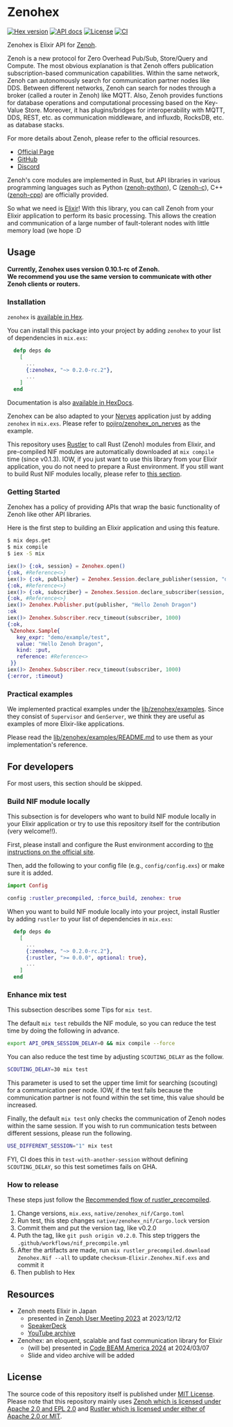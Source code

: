 # Zenohex

[![Hex version](https://img.shields.io/hexpm/v/zenohex.svg "Hex version")](https://hex.pm/packages/zenohex)
[![API docs](https://img.shields.io/hexpm/v/zenohex.svg?label=hexdocs "API docs")](https://hexdocs.pm/zenohex/)
[![License](https://img.shields.io/hexpm/l/zenohex.svg)](https://github.com/zenohex/zenohex/blob/main/LICENSE)
[![CI](https://github.com/b5g-ex/zenohex/actions/workflows/ci.yml/badge.svg)](https://github.com/b5g-ex/zenohex/actions/workflows/ci.yml)

Zenohex is Elixir API for [Zenoh](https://zenoh.io/).

Zenoh is a new protocol for Zero Overhead Pub/Sub, Store/Query and Compute.
The most obvious explanation is that Zenoh offers publication subscription-based communication capabilities.
Within the same network, Zenoh can autonomously search for communication partner nodes like DDS.
Between different networks, Zenoh can search for nodes through a broker (called a router in Zenoh) like MQTT.
Also, Zenoh provides functions for database operations and computational processing based on the Key-Value Store.
Moreover, it has plugins/bridges for interoperability with MQTT, DDS, REST, etc. as communication middleware, and influxdb, RocksDB, etc. as database stacks.

For more details about Zenoh, please refer to the official resources.

- [Official Page](https://zenoh.io/)
- [GitHub](https://github.com/eclipse-zenoh/zenoh)
- [Discord](https://discord.gg/vSDSpqnbkm)

Zenoh's core modules are implemented in Rust, but API libraries in various programming languages such as Python ([zenoh-python](https://github.com/eclipse-zenoh/zenoh-python)), C ([zenoh-c](https://github.com/eclipse-zenoh/zenoh-c)), C++ ([zenoh-cpp](https://github.com/eclipse-zenoh/zenoh-cpp)) are officially provided.

So what we need is [Elixir](https://elixir-lang.org/)!
With this library, you can call Zenoh from your Elixir application to perform its basic processing.
This allows the creation and communication of a large number of fault-tolerant nodes with little memory load (we hope :D

## Usage

**Currently, Zenohex uses version 0.10.1-rc of Zenoh.  
We recommend you use the same version to communicate with other Zenoh clients or routers.**

### Installation

`zenohex` is [available in Hex](https://hex.pm/packages/zenohex).

You can install this package into your project by adding `zenohex` to your list of dependencies in `mix.exs`:

```elixir
  defp deps do
    [
      ...
      {:zenohex, "~> 0.2.0-rc.2"},
      ...
    ]
  end
```

Documentation is also [available in HexDocs](https://hexdocs.pm/zenohex).

Zenohex can be also adapted to your [Nerves](https://nerves-project.org/) application just by adding `zenohex` in `mix.exs`.
Please refer to [pojiro/zenohex_on_nerves](https://github.com/pojiro/zenohex_on_nerves) as the example.

This repository uses [Rustler](https://github.com/rusterlium/rustler) to call Rust (Zenoh) modules from Elixir, and pre-compiled NIF modules are automatically downloaded at `mix compile` time (since v0.1.3).
IOW, if you just want to use this library from your Elixir application, you do not need to prepare a Rust environment.
If you still want to build Rust NIF modules locally, please refer to [this section](#build-nif-module-locally).

### Getting Started

Zenohex has a policy of providing APIs that wrap the basic functionality of Zenoh like other API libraries.

Here is the first step to building an Elixir application and using this feature.

```sh
$ mix deps.get
$ mix compile
$ iex -S mix
```

```elixir
iex()> {:ok, session} = Zenohex.open()
{:ok, #Reference<>}
iex()> {:ok, publisher} = Zenohex.Session.declare_publisher(session, "demo/example/test")
{:ok, #Reference<>}
iex()> {:ok, subscriber} = Zenohex.Session.declare_subscriber(session, "demo/**")
{:ok, #Reference<>}
iex()> Zenohex.Publisher.put(publisher, "Hello Zenoh Dragon")
:ok
iex()> Zenohex.Subscriber.recv_timeout(subscriber, 1000)
{:ok,
 %Zenohex.Sample{
   key_expr: "demo/example/test",
   value: "Hello Zenoh Dragon",
   kind: :put,
   reference: #Reference<>
 }}
iex()> Zenohex.Subscriber.recv_timeout(subscriber, 1000)
{:error, :timeout}
```

### Practical examples

We implemented practical examples under the [lib/zenohex/examples](https://github.com/b5g-ex/zenohex/tree/v0.2.0-rc.2/lib/zenohex/examples).
Since they consist of `Supervisor` and `GenServer`, we think they are useful as examples of more Elixir-like applications.

Please read the [lib/zenohex/examples/README.md](https://github.com/b5g-ex/zenohex/tree/v0.2.0-rc.2/lib/zenohex/examples/README.md) to use them as your implementation's reference.

## For developers

For most users, this section should be skipped.

### Build NIF module locally

This subsection is for developers who want to build NIF module locally in your Elixir application or try to use this repository itself for the contribution (very welcome!!).

First, please install and configure the Rust environment according to [the instructions on the official site](https://www.rust-lang.org/tools/install).

Then, add the following to your config file (e.g., `config/config.exs`) or make sure it is added.

```elixir
import Config

config :rustler_precompiled, :force_build, zenohex: true
```

When you want to build NIF module locally into your project, install Rustler by adding `rustler` to your list of dependencies in `mix.exs`:

```elixir
  defp deps do
    [
      ...
      {:zenohex, "~> 0.2.0-rc.2"},
      {:rustler, ">= 0.0.0", optional: true},
      ...
    ]
  end
```

### Enhance mix test

This subsection describes some Tips for `mix test`.

The default `mix test` rebuilds the NIF module, so you can reduce the test time by doing the following in advance.

```sh
export API_OPEN_SESSION_DELAY=0 && mix compile --force
```

You can also reduce the test time by adjusting `SCOUTING_DELAY` as the follow.

```sh
SCOUTING_DELAY=30 mix test
```

This parameter is used to set the upper time limit for searching (scouting) for a communication peer node.
IOW, if the test fails because the communication partner is not found within the set time, this value should be increased.

Finally, the default `mix test` only checks the communication of Zenoh nodes within the same session.
If you wish to run communication tests between different sessions, please run the following.

```sh
USE_DIFFERENT_SESSION="1" mix test
```

FYI, CI does this in `test-with-another-session` without defining `SCOUTING_DELAY`, so this test sometimes fails on GHA.

### How to release

These steps just follow the [Recommended flow of rustler_precompiled](https://hexdocs.pm/rustler_precompiled/precompilation_guide.html#recommended-flow).

1. Change versions, `mix.exs`, `native/zenohex_nif/Cargo.toml`
2. Run test, this step changes `native/zenohex_nif/Cargo.lock` version
3. Commit them and put the version tag, like v0.2.0
4. Puth the tag, like `git push origin v0.2.0`. This step triggers the `.github/workflows/nif_precompile.yml`
5. After the artifacts are made, run `mix rustler_precompiled.download Zenohex.Nif --all` to update `checksum-Elixir.Zenohex.Nif.exs` and commit it
6. Then publish to Hex

## Resources

- Zenoh meets Elixir in Japan
  - presented in [Zenoh User Meeting 2023](https://www.zettascale.tech/news/zenoh-user-meeting-2023/) at 2023/12/12
  - [SpeakerDeck](https://speakerdeck.com/takasehideki/zenoh-meets-elixir-in-japan)
  - [YouTube archive](https://www.youtube.com/watch?v=4TYn_l6rXIg)
- Zenohex: an eloquent, scalable and fast communication library for Elixir
  - (will be) presented in [Code BEAM America 2024](https://codebeamamerica.com/) at 2024/03/07
  - Slide and video archive will be added

## License

The source code of this repository itself is published under [MIT License](https://github.com/b5g-ex/zenohex/blob/main/LICENSE).  
Please note that this repository mainly uses [Zenoh which is licensed under Apache 2.0 and EPL 2.0](https://github.com/eclipse-zenoh/zenoh/blob/main/LICENSE) and [Rustler which is licensed under either of Apache 2.0 or MIT](https://github.com/rusterlium/rustler?tab=readme-ov-file#license).
